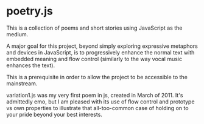 poetry.js
=========

This is a collection of poems and short stories using JavaScript as the medium.

A major goal for this project, beyond simply exploring expressive metaphors and devices in JavaScript, is to progressively enhance the normal text with embedded meaning and flow control (similarly to the way vocal music enhances the text).

This is a prerequisite in order to allow the project to be accessible to the mainstream.

variation1.js was my very first poem in js, created in March of 2011. It's admittedly emo, but I am pleased with its use of flow control and prototype vs own properties to illustrate that all-too-common case of holding on to your pride beyond your best interests.
